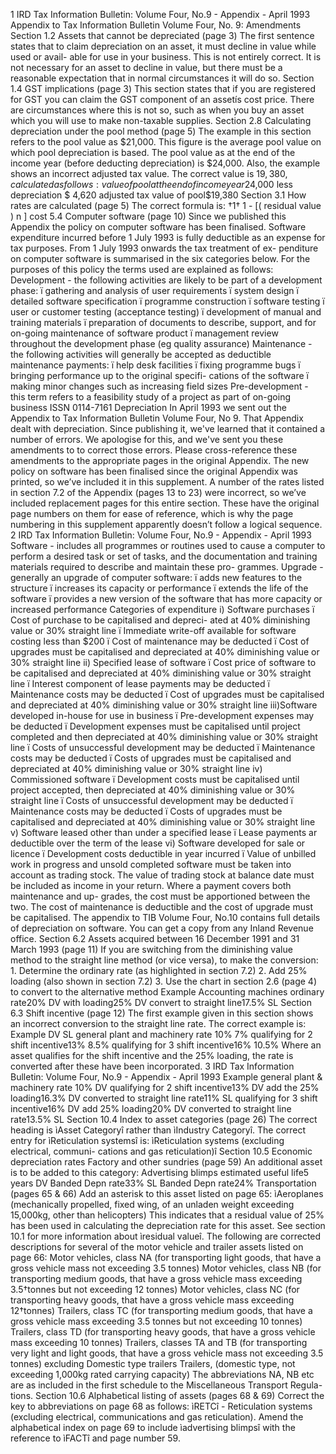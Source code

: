 1 IRD Tax Information Bulletin: Volume Four, No.9 - Appendix - April 1993 Appendix to Tax Information Bulletin Volume Four, No. 9: Amendments Section 1.2 Assets that cannot be depreciated (page 3) The first sentence states that to claim depreciation on an asset, it must decline in value while used or avail- able for use in your business. This is not entirely correct. It is not necessary for an asset to decline in value, but there must be a reasonable expectation that in normal circumstances it will do so. Section 1.4 GST implications (page 3) This section states that if you are registered for GST you can claim the GST component of an assetís cost price. There are circumstances where this is not so, such as when you buy an asset which you will use to make non-taxable supplies. Section 2.8 Calculating depreciation under the pool method (page 5) The example in this section refers to the pool value as $21,000. This figure is the average pool value on which pool depreciation is based. The pool value as at the end of the income year (before deducting depreciation) is $24,000. Also, the example shows an incorrect adjusted tax value. The correct value is $19,380, calculated as follows: value of pool at the end of income year$24,000 less depreciation $ 4,620 adjusted tax value of pool$19,380 Section 3.1 How rates are calculated (page 5) The correct formula is: †1† 1 - \[( residual value ) n \] cost 5.4 Computer software (page 10) Since we published this Appendix the policy on computer software has been finalised. Software expenditure incurred before 1 July 1993 is fully deductible as an expense for tax purposes. From 1 July 1993 onwards the tax treatment of ex- penditure on computer software is summarised in the six categories below. For the purposes of this policy the terms used are explained as follows: Development - the following activities are likely to be part of a development phase: ï gathering and analysis of user requirements ï system design ï detailed software specification ï programme construction ï software testing ï user or customer testing (acceptance testing) ï development of manual and training materials ï preparation of documents to describe, support, and for on-going maintenance of software product ï management review throughout the development phase (eg quality assurance) Maintenance - the following activities will generally be accepted as deductible maintenance payments: ï help desk facilities ï fixing programme bugs ï bringing performance up to the original specifi- cations of the software ï making minor changes such as increasing field sizes Pre-development - this term refers to a feasibility study of a project as part of on-going business ISSN 0114-7161 Depreciation In April 1993 we sent out the Appendix to Tax Information Bulletin Volume Four, No 9. That Appendix dealt with depreciation. Since publishing it, we've learned that it contained a number of errors. We apologise for this, and we've sent you these amendments to to correct those errors. Please cross-reference these amendments to the appropriate pages in the original Appendix. The new policy on software has been finalised since the original Appendix was printed, so we’ve included it in this supplement. A number of the rates listed in section 7.2 of the Appendix (pages 13 to 23) were incorrect, so we’ve included replacement pages for this entire section. These have the original page numbers on them for ease of reference, which is why the page numbering in this supplement apparently doesn’t follow a logical sequence. 2 IRD Tax Information Bulletin: Volume Four, No.9 - Appendix - April 1993 Software - includes all programmes or routines used to cause a computer to perform a desired task or set of tasks, and the documentation and training materials required to describe and maintain these pro- grammes. Upgrade - generally an upgrade of computer software: ï adds new features to the structure ï increases its capacity or performance ï extends the life of the software ï provides a new version of the software that has more capacity or increased performance Categories of expenditure i) Software purchases ï Cost of purchase to be capitalised and depreci- ated at 40% diminishing value or 30% straight line ï Immediate write-off available for software costing less than $200 ï Cost of maintenance may be deducted ï Cost of upgrades must be capitalised and depreciated at 40% diminishing value or 30% straight line ii) Specified lease of software ï Cost price of software to be capitalised and depreciated at 40% diminishing value or 30% straight line ï Interest component of lease payments may be deducted ï Maintenance costs may be deducted ï Cost of upgrades must be capitalised and depreciated at 40% diminishing value or 30% straight line iii)Software developed in-house for use in business ï Pre-development expenses may be deducted ï Development expenses must be capitalised until project completed and then depreciated at 40% diminishing value or 30% straight line ï Costs of unsuccessful development may be deducted ï Maintenance costs may be deducted ï Costs of upgrades must be capitalised and depreciated at 40% diminishing value or 30% straight line iv) Commissioned software ï Development costs must be capitalised until project accepted, then depreciated at 40% diminishing value or 30% straight line ï Costs of unsuccessful development may be deducted ï Maintenance costs may be deducted ï Costs of upgrades must be capitalised and depreciated at 40% diminishing value or 30% straight line v) Software leased other than under a specified lease ï Lease payments ar deductible over the term of the lease vi) Software developed for sale or licence ï Development costs deductible in year incurred ï Value of unbilled work in progress and unsold completed software must be taken into account as trading stock. The value of trading stock at balance date must be included as income in your return. Where a payment covers both maintenance and up- grades, the cost must be apportioned between the two. The cost of maintenance is deductible and the cost of upgrade must be capitalised. The appendix to TIB Volume Four, No.10 contains full details of depreciation on software. You can get a copy from any Inland Revenue office. Section 6.2 Assets acquired between 16 December 1991 and 31 March 1993 (page 11) If you are switching from the diminishing value method to the straight line method (or vice versa), to make the conversion: 1. Determine the ordinary rate (as highlighted in section 7.2) 2. Add 25% loading (also shown in section 7.2) 3. Use the chart in section 2.6 (page 4) to convert to the alternative method Example Accounting machines ordinary rate20% DV with loading25% DV convert to straight line17.5% SL Section 6.3 Shift incentive (page 12) The first example given in this section shows an incorrect conversion to the straight line rate. The correct example is: Example DV SL general plant and machinery rate 10% 7% qualifying for 2 shift incentive13% 8.5% qualifying for 3 shift incentive16% 10.5% Where an asset qualifies for the shift incentive and the 25% loading, the rate is converted after these have been incorporated. 3 IRD Tax Information Bulletin: Volume Four, No.9 - Appendix - April 1993 Example general plant & machinery rate 10% DV qualifying for 2 shift incentive13% DV add the 25% loading16.3% DV converted to straight line rate11% SL qualifying for 3 shift incentive16% DV add 25% loading20% DV converted to straight line rate13.5% SL Section 10.4 Index to asset categories (page 26) The correct heading is ìAsset Categoryî rather than ìIndustry Categoryî. The correct entry for ìReticulation systemsî is: ìReticulation systems (excluding electrical, communi- cations and gas reticulation)î Section 10.5 Economic depreciation rates Factory and other sundries (page 59) An additional asset is to be added to this category: Advertising blimps estimated useful life5 years DV Banded Depn rate33% SL Banded Depn rate24% Transportation (pages 65 & 66) Add an asterisk to this asset listed on page 65: ìAeroplanes (mechanically propelled, fixed wing, of an unladen weight exceeding 15,000kg, other than helicopters) This indicates that a residual value of 25% has been used in calculating the depreciation rate for this asset. See section 10.1 for more information about ìresidual valueî. The following are corrected descriptions for several of the motor vehicle and trailer assets listed on page 66: Motor vehicles, class NA (for transporting light goods, that have a gross vehicle mass not exceeding 3.5 tonnes) Motor vehicles, class NB (for transporting medium goods, that have a gross vehicle mass exceeding 3.5†tonnes but not exceeding 12 tonnes) Motor vehicles, class NC (for transporting heavy goods, that have a gross vehicle mass exceeding 12†tonnes) Trailers, class TC (for transporting medium goods, that have a gross vehicle mass exceeding 3.5 tonnes but not exceeding 10 tonnes) Trailers, class TD (for transporting heavy goods, that have a gross vehicle mass exceeding 10 tonnes) Trailers, classes TA and TB (for transporting very light and light goods, that have a gross vehicle mass not exceeding 3.5 tonnes) excluding Domestic type trailers Trailers, (domestic type, not exceeding 1,000kg rated carrying capacity) The abbreviations NA, NB etc are as included in the first schedule to the Miscellaneous Transport Regula- tions. Section 10.6 Alphabetical listing of assets (pages 68 & 69) Correct the key to abbreviations on page 68 as follows: ìRETCî - Reticulation systems (excluding electrical, communications and gas reticulation). Amend the alphabetical index on page 69 to include ìadvertising blimpsî with the reference to ìFACTî and page number 59.